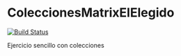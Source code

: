 # ColeccionesMatrixElElegido
 
[![Build Status](https://travis-ci.org/wollok/ColeccionesMatrixElElegido.svg?branch=master)](https://travis-ci.org/wollok/ColeccionesMatrixElElegido)

Ejercicio sencillo con colecciones
